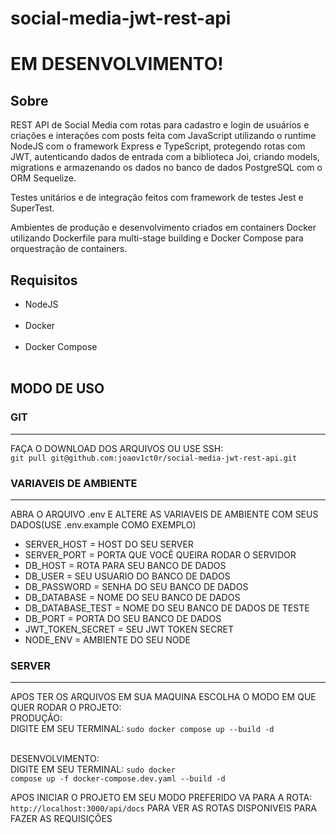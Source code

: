 # social-media-jwt-rest-api

<h1>EM DESENVOLVIMENTO!</h1>

<h2>Sobre</h2>

<p>REST API de Social Media com rotas para cadastro e login de usuários e criações e interações com posts feita com JavaScript utilizando o runtime NodeJS com o framework Express e TypeScript, protegendo rotas com JWT, autenticando dados de entrada com a biblioteca Joi, criando models, migrations e armazenando os dados no banco de dados PostgreSQL com o ORM Sequelize.</p>
<p>Testes unitários e de integração feitos com framework de testes Jest e SuperTest.</p>
<p>Ambientes de produção e desenvolvimento criados em containers Docker utilizando Dockerfile para multi-stage building e Docker Compose para orquestração de containers.</p>

<h2>Requisitos</h2>

<ul>
  <li>NodeJS</li>
  <br>
  <li>Docker</li>
  <br>
  <li>Docker Compose</li>
  <br>
</ul>

<h2>MODO DE USO</h2>

<h3>GIT</h3>
<hr>

<p>FAÇA O DOWNLOAD DOS ARQUIVOS OU USE SSH:<br><code>git pull git@github.com:joaov1ct0r/social-media-jwt-rest-api.git</code></p>

<h3>VARIAVEIS DE AMBIENTE</h3>
<hr>

<p>ABRA O ARQUIVO .env E ALTERE AS VARIAVEIS DE AMBIENTE COM SEUS DADOS(USE .env.example COMO EXEMPLO)</p>

<ul>
  <li>SERVER_HOST = HOST DO SEU SERVER</li>
  <li>SERVER_PORT = PORTA QUE VOCÊ QUEIRA RODAR O SERVIDOR</li>
  <li>DB_HOST = ROTA PARA SEU BANCO DE DADOS</li>
  <li>DB_USER = SEU USUARIO DO BANCO DE DADOS</li>
  <li>DB_PASSWORD = SENHA DO SEU BANCO DE DADOS</li>
  <li>DB_DATABASE = NOME DO SEU BANCO DE DADOS</li>
  <li>DB_DATABASE_TEST = NOME DO SEU BANCO DE DADOS DE TESTE</li>
  <li>DB_PORT = PORTA DO SEU BANCO DE DADOS</li>
  <li>JWT_TOKEN_SECRET = SEU JWT TOKEN SECRET</li>
  <li>NODE_ENV = AMBIENTE DO SEU NODE</li>
</ul>

<h3>SERVER</h3>
<hr>

<p>APOS TER OS ARQUIVOS EM SUA MAQUINA ESCOLHA O MODO EM QUE QUER RODAR O PROJETO:
  <br>PRODUÇÃO: <br>DIGITE EM SEU TERMINAL: <code>sudo docker compose up --build -d</code>

<br>DESENVOLVIMENTO: <br>DIGITE EM SEU TERMINAL: <code>sudo docker compose up -f docker-compose.dev.yaml --build -d</code>

</p>

<p>APOS INICIAR O PROJETO EM SEU MODO PREFERIDO VA PARA A ROTA:<br><code>http://localhost:3000/api/docs</code>
PARA VER AS ROTAS DISPONIVEIS PARA FAZER AS REQUISIÇÕES</p>
